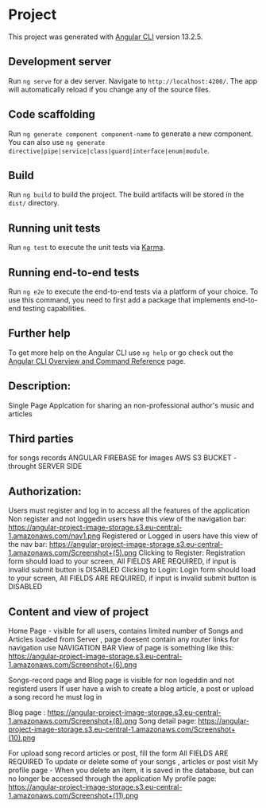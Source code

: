 # Project

This project was generated with [Angular CLI](https://github.com/angular/angular-cli) version 13.2.5.

## Development server

Run `ng serve` for a dev server. Navigate to `http://localhost:4200/`. The app will automatically reload if you change any of the source files.

## Code scaffolding

Run `ng generate component component-name` to generate a new component. You can also use `ng generate directive|pipe|service|class|guard|interface|enum|module`.

## Build

Run `ng build` to build the project. The build artifacts will be stored in the `dist/` directory.

## Running unit tests

Run `ng test` to execute the unit tests via [Karma](https://karma-runner.github.io).

## Running end-to-end tests

Run `ng e2e` to execute the end-to-end tests via a platform of your choice. To use this command, you need to first add a package that implements end-to-end testing capabilities.

## Further help

To get more help on the Angular CLI use `ng help` or go check out the [Angular CLI Overview and Command Reference](https://angular.io/cli) page.

## Description:
Single Page Applcation for sharing an non-professional author's music and articles

## Third parties
for songs records ANGULAR FIREBASE 
for images AWS S3 BUCKET - throught SERVER SIDE

## Authorization:
Users must register and log in to access all the features of the application
Non register and not loggedin users have this view of the navigation bar: https://angular-project-image-storage.s3.eu-central-1.amazonaws.com/nav1.png
Registered or Logged in users have this view of the nav bar: https://angular-project-image-storage.s3.eu-central-1.amazonaws.com/Screenshot+(5).png
Clicking to Register: Registration form should load to your screen, All FIELDS ARE REQUIRED, if input is invalid submit button is DISABLED
Clicking to Login: Login form should load to your screen, All FIELDS ARE REQUIRED, if input is invalid submit button is DISABLED

## Content and view of project

Home Page - visible for all users, contains limited number of Songs and Articles loaded from Server , page doesent contain any router links for navigation use NAVIGATION BAR 
View of page is something like this:  
https://angular-project-image-storage.s3.eu-central-1.amazonaws.com/Screenshot+(6).png

Songs-record page and Blog page is visible for non logeddin and not registerd users
If user have a wish to create a blog article, a post or upload a song record he must log in

Blog page : https://angular-project-image-storage.s3.eu-central-1.amazonaws.com/Screenshot+(8).png
Song detail page: https://angular-project-image-storage.s3.eu-central-1.amazonaws.com/Screenshot+(10).png

For upload song record articles or post, fill the form All FIELDS ARE REQUIRED
To update or delete some of your songs , articles or post visit My profile page - When you delete an item, it is saved in the database, but can no longer be accessed through the application
My profile page: https://angular-project-image-storage.s3.eu-central-1.amazonaws.com/Screenshot+(11).png
